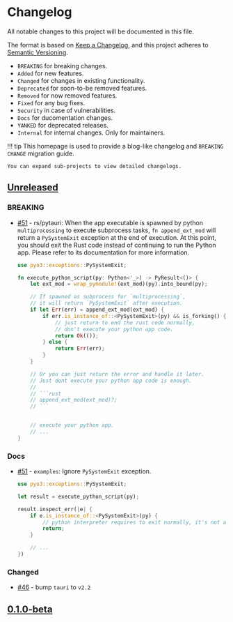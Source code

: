 <!-- The content will be also use in `docs/CHANGELOG/index.md` by `pymdownx.snippets` -->
<!-- Do not use any **relative link** and  **GitHub-specific syntax** ！-->
<!-- Do not rename or move the file -->

# Changelog

All notable changes to this project will be documented in this file.

The format is based on [Keep a Changelog](https://keepachangelog.com/en/1.1.0/),
and this project adheres to [Semantic Versioning](https://semver.org/spec/v2.0.0.html).

- `BREAKING` for breaking changes.
- `Added` for new features.
- `Changed` for changes in existing functionality.
- `Deprecated` for soon-to-be removed features.
- `Removed` for now removed features.
- `Fixed` for any bug fixes.
- `Security` in case of vulnerabilities.
- `Docs` for ducomentation changes.
- `YANKED` for deprecated releases.
- `Internal` for internal changes. Only for maintainers.

!!! tip
    This homepage is used to provide a blog-like changelog and `BREAKING CHANGE` migration guide.

    You can expand sub-projects to view detailed changelogs.

<!-- Refer to: https://github.com/olivierlacan/keep-a-changelog/blob/main/CHANGELOG.md -->
<!-- Refer to: https://github.com/gradio-app/gradio/blob/main/CHANGELOG.md -->
<!-- Refer to: https://github.com/WSH032/fastapi-proxy-lib/blob/main/CHANGELOG.md -->

## [Unreleased]

### BREAKING

- [#51](https://github.com/WSH032/pytauri/pull/51) - rs/pytauri: When the app executable is spawned by python `multiprocessing` to execute subprocess tasks, `fn append_ext_mod` will return a `PySystemExit` exception at the end of execution. At this point, you should exit the Rust code instead of continuing to run the Python app. Please refer to its documentation for more information.

    ```rust
    use pyo3::exceptions::PySystemExit;

    fn execute_python_script(py: Python<'_>) -> PyResult<()> {
        let ext_mod = wrap_pymodule!(ext_mod)(py).into_bound(py);

        // If spawned as subprocess for `multiprocessing`,
        // it will return `PySystemExit` after execution.
        if let Err(err) = append_ext_mod(ext_mod) {
            if err.is_instance_of::<PySystemExit>(py) && is_forking() {
                // just return to end the rust code normally,
                // don't execute your python app code.
                return Ok(());
            } else {
                return Err(err);
            }
        }

        // Or you can just return the error and handle it later.
        // Just dont execute your python app code is enough.
        //
        // ```rust
        // append_ext_mod(ext_mod)?;
        // ```


        // execute your python app.
        // ...
    }
    ```

### Docs

- [#51](https://github.com/WSH032/pytauri/pull/51) - `examples`: Ignore `PySystemExit` exception.

    ```rust
    use pyo3::exceptions::PySystemExit;

    let result = execute_python_script(py);

    result.inspect_err(|e| {
        if e.is_instance_of::<PySystemExit>(py) {
            // python interpreter requires to exit normally, it's not an error
            return;
        }

        // ...
    })
    ```

### Changed

- [#46](https://github.com/WSH032/pytauri/pull/46) - bump `tauri` to `v2.2`

## [0.1.0-beta]

[unreleased]: https://github.com/WSH032/pytauri/tree/HEAD
[0.1.0-beta]: https://github.com/WSH032/pytauri/releases/tag/v0.1.0-beta
